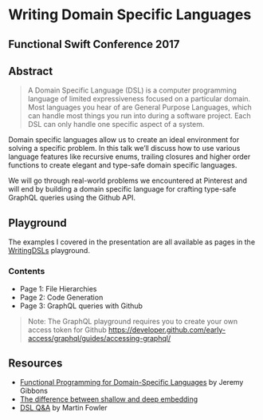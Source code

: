 # Writing Domain Specific Languages
## Functional Swift Conference 2017

## Abstract
> A Domain Specific Language (DSL) is a computer programming language of limited expressiveness focused on a particular domain. Most languages you hear of are General Purpose Languages, which can handle most things you run into during a software project. Each DSL can only handle one specific aspect of a system.

Domain specific languages allow us to create an ideal environment for solving a specific problem. In this talk we’ll discuss how to use various language features like recursive enums, trailing closures and higher order functions to create elegant and type-safe domain specific languages. 

We will go through real-world problems we encountered at Pinterest and will end by building a domain specific language for crafting type-safe GraphQL queries using the Github API.

## Playground

The examples I covered in the presentation are all available as pages in the [WritingDSLs](https://github.com/rahul-malik/writing-dsls/tree/master/WritingDSLs.playground) playground. 

### Contents
- Page 1: File Hierarchies
- Page 2: Code Generation
- Page 3: GraphQL queries with Github

> Note: The GraphQL playground requires you to create your own access token for Github
https://developer.github.com/early-access/graphql/guides/accessing-graphql/

## Resources

- [Functional Programming for Domain-Specific Languages](https://pdfs.semanticscholar.org/b4c3/51cec897ae909e850f1ef6246b140a64544b.pdf) by Jeremy Gibbons
- [The difference between shallow and deep embedding](http://alessandrovermeulen.me/2013/07/13/the-difference-between-shallow-and-deep-embedding/)
- [DSL Q&A](https://martinfowler.com/bliki/DslQandA.html) by Martin Fowler

